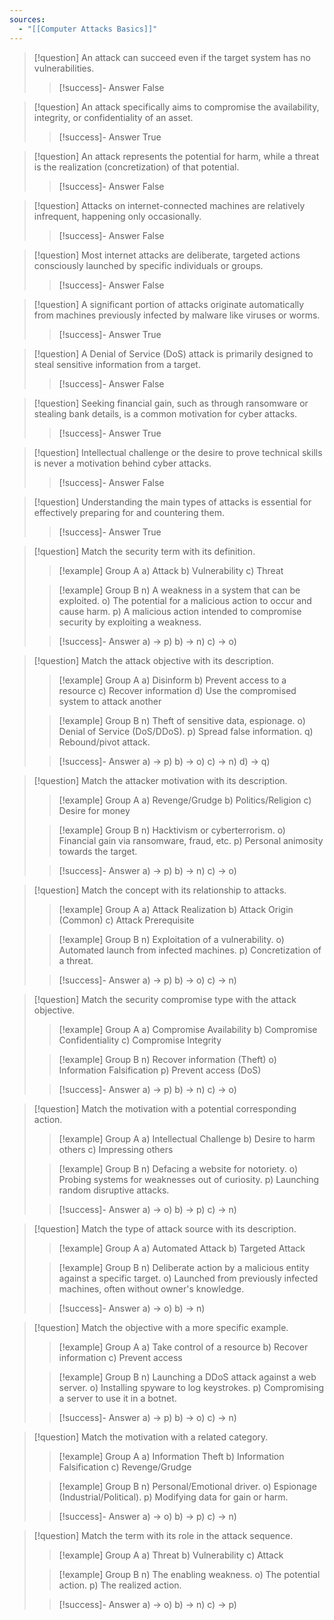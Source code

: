 ```yaml
---
sources:
  - "[[Computer Attacks Basics]]"
---
```

> [!question] An attack can succeed even if the target system has no vulnerabilities.
>> [!success]- Answer
>> False

> [!question] An attack specifically aims to compromise the availability, integrity, or confidentiality of an asset.
>> [!success]- Answer
>> True

> [!question] An attack represents the potential for harm, while a threat is the realization (concretization) of that potential.
>> [!success]- Answer
>> False

> [!question] Attacks on internet-connected machines are relatively infrequent, happening only occasionally.
>> [!success]- Answer
>> False

> [!question] Most internet attacks are deliberate, targeted actions consciously launched by specific individuals or groups.
>> [!success]- Answer
>> False

> [!question] A significant portion of attacks originate automatically from machines previously infected by malware like viruses or worms.
>> [!success]- Answer
>> True

> [!question] A Denial of Service (DoS) attack is primarily designed to steal sensitive information from a target.
>> [!success]- Answer
>> False

> [!question] Seeking financial gain, such as through ransomware or stealing bank details, is a common motivation for cyber attacks.
>> [!success]- Answer
>> True

> [!question] Intellectual challenge or the desire to prove technical skills is never a motivation behind cyber attacks.
>> [!success]- Answer
>> False

> [!question] Understanding the main types of attacks is essential for effectively preparing for and countering them.
>> [!success]- Answer
>> True

> [!question] Match the security term with its definition.
>> [!example] Group A
>> a) Attack
>> b) Vulnerability
>> c) Threat
>
>> [!example] Group B
>> n) A weakness in a system that can be exploited.
>> o) The potential for a malicious action to occur and cause harm.
>> p) A malicious action intended to compromise security by exploiting a weakness.
>
>> [!success]- Answer
>> a) -> p)
>> b) -> n)
>> c) -> o)

> [!question] Match the attack objective with its description.
>> [!example] Group A
>> a) Disinform
>> b) Prevent access to a resource
>> c) Recover information
>> d) Use the compromised system to attack another
>
>> [!example] Group B
>> n) Theft of sensitive data, espionage.
>> o) Denial of Service (DoS/DDoS).
>> p) Spread false information.
>> q) Rebound/pivot attack.
>
>> [!success]- Answer
>> a) -> p)
>> b) -> o)
>> c) -> n)
>> d) -> q)

> [!question] Match the attacker motivation with its description.
>> [!example] Group A
>> a) Revenge/Grudge
>> b) Politics/Religion
>> c) Desire for money
>
>> [!example] Group B
>> n) Hacktivism or cyberterrorism.
>> o) Financial gain via ransomware, fraud, etc.
>> p) Personal animosity towards the target.
>
>> [!success]- Answer
>> a) -> p)
>> b) -> n)
>> c) -> o)

> [!question] Match the concept with its relationship to attacks.
>> [!example] Group A
>> a) Attack Realization
>> b) Attack Origin (Common)
>> c) Attack Prerequisite
>
>> [!example] Group B
>> n) Exploitation of a vulnerability.
>> o) Automated launch from infected machines.
>> p) Concretization of a threat.
>
>> [!success]- Answer
>> a) -> p)
>> b) -> o)
>> c) -> n)

> [!question] Match the security compromise type with the attack objective.
>> [!example] Group A
>> a) Compromise Availability
>> b) Compromise Confidentiality
>> c) Compromise Integrity
>
>> [!example] Group B
>> n) Recover information (Theft)
>> o) Information Falsification
>> p) Prevent access (DoS)
>
>> [!success]- Answer
>> a) -> p)
>> b) -> n)
>> c) -> o)

> [!question] Match the motivation with a potential corresponding action.
>> [!example] Group A
>> a) Intellectual Challenge
>> b) Desire to harm others
>> c) Impressing others
>
>> [!example] Group B
>> n) Defacing a website for notoriety.
>> o) Probing systems for weaknesses out of curiosity.
>> p) Launching random disruptive attacks.
>
>> [!success]- Answer
>> a) -> o)
>> b) -> p)
>> c) -> n)

> [!question] Match the type of attack source with its description.
>> [!example] Group A
>> a) Automated Attack
>> b) Targeted Attack
>
>> [!example] Group B
>> n) Deliberate action by a malicious entity against a specific target.
>> o) Launched from previously infected machines, often without owner's knowledge.
>
>> [!success]- Answer
>> a) -> o)
>> b) -> n)

> [!question] Match the objective with a more specific example.
>> [!example] Group A
>> a) Take control of a resource
>> b) Recover information
>> c) Prevent access
>
>> [!example] Group B
>> n) Launching a DDoS attack against a web server.
>> o) Installing spyware to log keystrokes.
>> p) Compromising a server to use it in a botnet.
>
>> [!success]- Answer
>> a) -> p)
>> b) -> o)
>> c) -> n)

> [!question] Match the motivation with a related category.
>> [!example] Group A
>> a) Information Theft
>> b) Information Falsification
>> c) Revenge/Grudge
>
>> [!example] Group B
>> n) Personal/Emotional driver.
>> o) Espionage (Industrial/Political).
>> p) Modifying data for gain or harm.
>
>> [!success]- Answer
>> a) -> o)
>> b) -> p)
>> c) -> n)

> [!question] Match the term with its role in the attack sequence.
>> [!example] Group A
>> a) Threat
>> b) Vulnerability
>> c) Attack
>
>> [!example] Group B
>> n) The enabling weakness.
>> o) The potential action.
>> p) The realized action.
>
>> [!success]- Answer
>> a) -> o)
>> b) -> n)
>> c) -> p)